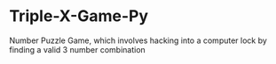 # Triple-X-Game-Py
Number Puzzle Game, which involves hacking into a computer lock by finding a valid 3 number combination
